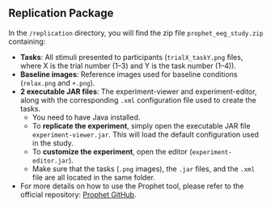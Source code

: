 ## Replication Package

In the `/replication` directory, you will find the zip file `prophet_eeg_study.zip` containing:

* **Tasks**: All stimuli presented to participants (`trialX_taskY.png` files, where X is the trial number (1–3) and Y is the task number (1–4)).  
* **Baseline images**: Reference images used for baseline conditions (`relax.png` and `+.png`).  
* **2 executable JAR files**: The experiment-viewer and experiment-editor, along with the corresponding `.xml` configuration file used to create the tasks.  
   * You need to have Java installed.  
   * To **replicate the experiment**, simply open the executable JAR file `experiment-viewer.jar`. This will load the default configuration used in the study.  
   * To **customize the experiment**, open the editor (`experiment-editor.jar`).  
   * Make sure that the tasks (`.png` images), the `.jar` files, and the `.xml` file are all located in the same folder.  
* For more details on how to use the Prophet tool, please refer to the official repository: [Prophet GitHub](https://github.com/feigensp/Prophet).
